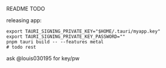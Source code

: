 README TODO




releasing app:

```
export TAURI_SIGNING_PRIVATE_KEY="$HOME/.tauri/myapp.key"
export TAURI_SIGNING_PRIVATE_KEY_PASSWORD=""
pnpm tauri build -- --features metal
# todo rest
```

ask @louis030195 for key/pw 



